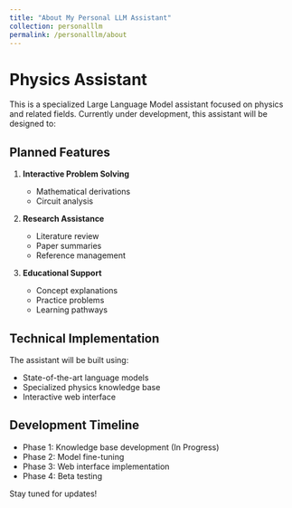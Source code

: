 ```yaml
---
title: "About My Personal LLM Assistant"
collection: personalllm
permalink: /personalllm/about
---
```


# Physics Assistant

This is a specialized Large Language Model assistant focused on physics and related fields. Currently under development, this assistant will be designed to:

## Planned Features

1. **Interactive Problem Solving**
   - Mathematical derivations
   - Circuit analysis

2. **Research Assistance**
   - Literature review
   - Paper summaries
   - Reference management

3. **Educational Support**
   - Concept explanations
   - Practice problems
   - Learning pathways

## Technical Implementation

The assistant will be built using:
- State-of-the-art language models
- Specialized physics knowledge base
- Interactive web interface

## Development Timeline

- Phase 1: Knowledge base development (In Progress)
- Phase 2: Model fine-tuning
- Phase 3: Web interface implementation
- Phase 4: Beta testing

Stay tuned for updates!
